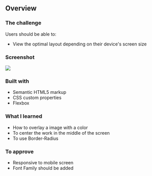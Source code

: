 
## Overview

### The challenge

Users should be able to:

- View the optimal layout depending on their device's screen size

### Screenshot

![](./screenshot.jpg)


### Built with

- Semantic HTML5 markup
- CSS custom properties
- Flexbox

### What I learned

- How to overlay a image with a color
- To center the work in the middle of the screen
- To use Border-Radius

### To approve

- Responsive to mobile screen
- Font Family should be added